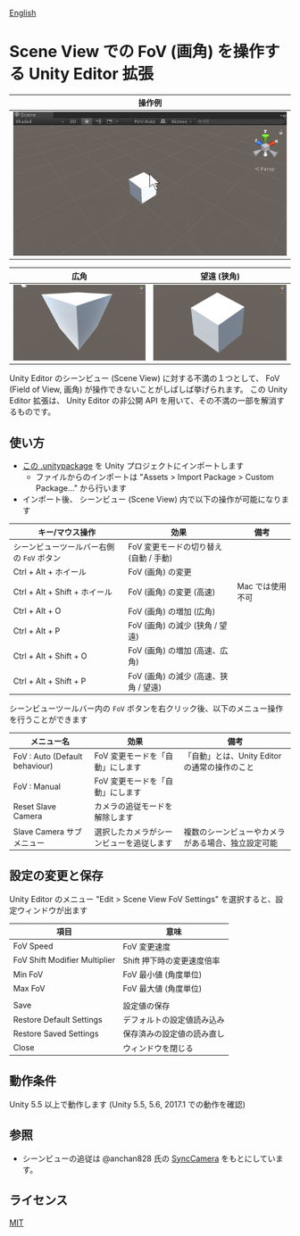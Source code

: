 ﻿[English](README.en.md)

# Scene View での FoV (画角) を操作する Unity Editor 拡張

|操作例				|
|--------------------		|
|![demo](images/demo.gif)	|

|広角				|望遠 (狭角)				|
|--------------------		|-------------------------		|
|![WideFov](images/WideFov.png)	|![NarrowFov](images/NarrowFov.png)	|

Unity Editor のシーンビュー (Scene View) に対する不満の１つとして、 FoV (Field of View, 画角) が操作できないことがしばしば挙げられます。
この Unity Editor 拡張は、 Unity Editor の非公開 API を用いて、その不満の一部を解消するものです。


## 使い方

- [この .unitypackage](https://github.com/t-mat/UnitySceneViewFovControl/releases/download/0.1.10/SceneViewFovControl.unitypackage) を Unity プロジェクトにインポートします
    - ファイルからのインポートは "Assets > Import Package > Custom Package..." から行います
- インポート後、 シーンビュー (Scene View) 内で以下の操作が可能になります

|キー/マウス操作				|効果					|備考			|
|--------------------				|-------------------------		|----			|
|シーンビューツールバー右側の `FoV` ボタン	|FoV 変更モードの切り替え (自動 / 手動)	|			|
|Ctrl + Alt + ホイール				|FoV (画角) の変更			|			|
|Ctrl + Alt + Shift + ホイール			|FoV (画角) の変更 (高速)		|Mac では使用不可	|
|Ctrl + Alt + O					|FoV (画角) の増加 (広角)		|			|
|Ctrl + Alt + P					|FoV (画角) の減少 (狭角 / 望遠)	|			|
|Ctrl + Alt + Shift + O				|FoV (画角) の増加 (高速、広角)		|			|
|Ctrl + Alt + Shift + P				|FoV (画角) の減少 (高速、狭角 / 望遠)	|			|

シーンビューツールバー内の `FoV` ボタンを右クリック後、以下のメニュー操作を行うことができます

|メニュー名					|効果						|備考							|
|--------------------				|-------------------------			|----							|
|FoV : Auto (Default behaviour)			|FoV 変更モードを「自動」にします		|「自動」とは、Unity Editor の通常の操作のこと		|
|FoV : Manual					|FoV 変更モードを「自動」にします		|							|
|Reset Slave Camera				|カメラの追従モードを解除します			|							|
|Slave Camera サブメニュー			|選択したカメラがシーンビューを追従します	|複数のシーンビューやカメラがある場合、独立設定可能	|


## 設定の変更と保存

Unity Editor のメニュー "Edit > Scene View FoV Settings" を選択すると、設定ウィンドウが出ます

|項目				|意味					|
|--------------------		|-------------------------		|
|FoV Speed			|FoV 変更速度				|
|FoV Shift Modifier Multiplier	|Shift 押下時の変更速度倍率		|
|Min FoV			|FoV 最小値 (角度単位)			|
|Max FoV			|FoV 最大値 (角度単位)			|
|				|					|
|Save				|設定値の保存				|
|Restore Default Settings	|デフォルトの設定値読み込み		|
|Restore Saved Settings		|保存済みの設定値の読み直し		|
|Close				|ウィンドウを閉じる			|


## 動作条件

Unity 5.5 以上で動作します (Unity 5.5, 5.6, 2017.1 での動作を確認)


## 参照

- シーンビューの追従は @anchan828 氏の [SyncCamera](https://github.com/anchan828/unitejapan2014/tree/master/SyncCamera/Assets) をもとにしています。


## ライセンス

[MIT](LICENSE.txt)
